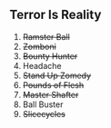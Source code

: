 

## Terror Is Reality

1. ~~Ramster Ball~~  
2. ~~Zomboni~~ 
3. ~~Bounty Hunter~~  
4. Headache  
5. ~~Stand Up Zomedy~~  
6. ~~Pounds of Flesh~~  
7. ~~Master Shafter~~  
8. Ball Buster  
9. ~~Slicecycles~~  